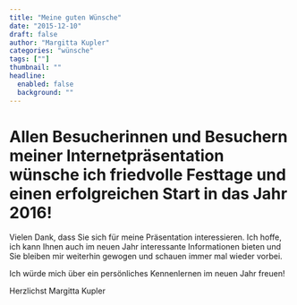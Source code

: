 ```yaml
---
title: "Meine guten Wünsche"
date: "2015-12-10"
draft: false
author: "Margitta Kupler"
categories: "wünsche"
tags: [""]
thumbnail: ""
headline:
  enabled: false
  background: ""
---
```


# Allen Besucherinnen und Besuchern meiner Internetpräsentation wünsche ich friedvolle Festtage und einen erfolgreichen Start in das Jahr 2016!

<!--more-->

Vielen Dank, dass Sie sich für meine Präsentation interessieren. Ich hoffe,
ich kann Ihnen auch im neuen Jahr interessante Informationen bieten und Sie
bleiben mir weiterhin gewogen und schauen immer mal wieder vorbei.

Ich würde mich über ein persönliches Kennenlernen im neuen Jahr freuen!

Herzlichst Margitta Kupler

